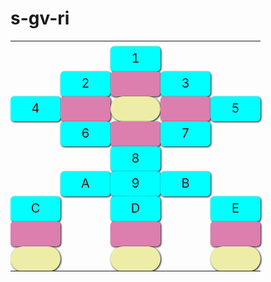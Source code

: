# s-gv-ri
<html><head></head><body><table>
    <tbody><tr>
        <th colspan="5"></th>
    </tr>
    <tr>
        <td></td>
        <td></td>
        <td class="d1 c1">1</td>
        <td></td>
        <td></td>
    </tr>
    <tr>
        <td></td>
        <td class="d1 c1">2</td>
        <td class="d1 c2"></td>
        <td class="d1 c1">3</td>
        <td></td>
    </tr>
    <tr>
        <td class="d1 c1">4</td>
        <td class="d1 c2"></td>
        <td class="d1 c3"></td>
        <td class="d1 c2"></td>
        <td class="d1 c1">5</td>
    </tr>
    <tr>
        <td></td>
        <td class="d1 c1">6</td>
        <td class="d1 c2"></td>
        <td class="d1 c1">7</td>
        <td></td>
    </tr>
    <tr>
        <td></td>
        <td></td>
        <td class="d1 c1">8</td>
        <td></td>
        <td></td>
    </tr>
    <tr>
        <td></td>
        <td class="d1 c1">A</td>
        <td class="d1 c1">9</td>
        <td class="d1 c1">B</td>
        <td></td>
    </tr>
    <tr>
        <td class="d1 c1">C</td>
        <td></td>
        <td class="d1 c1">D</td>
        <td></td>
        <td class="d1 c1">E</td>
    </tr>
    <tr>
        <td class="d1 c2"></td>
        <td></td>
        <td class="d1 c2"></td>
        <td></td>
        <td class="d1 c2"></td>
    </tr>
    <tr>
        <td class="d1 c3"></td>
        <td></td>
        <td class="d1 c3"></td>
        <td></td>
        <td class="d1 c3"></td>
    </tr>
</tbody></table>
<style>
    table {
        text-align: center;
        margin: auto;
        border-spacing: 10px;
    }
    .d1 {
        box-shadow: 1px 1px 3px black;
        border-radius: 6px;
        font-size: 20px;
        color: rgb(72, 17, 17);
        width: 60px;
        height: 40px;
    }
    .c1 {
        background-color: aqua;
    }
    .c2 {
        background-color: rgb(220, 126, 174);
    }
    .c2:hover {
        background-color: rgb(211, 37, 127);
    }
    .c3 {
        background-color: rgb(237, 237, 167);
        border-radius: 20px;
    }
</style></body></html>
